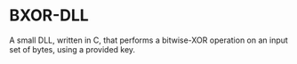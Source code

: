 # BXOR-DLL
A small DLL, written in C, that performs a bitwise-XOR operation on an input set of bytes, using a provided key.
